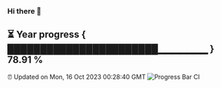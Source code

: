 ### Hi there 👋
⏳ Year progress { ███████████████████████▁▁▁▁▁▁▁ } 78.91 %
---
⏰ Updated on Mon, 16 Oct 2023 00:28:40 GMT
![Progress Bar CI](https://github.com/Moyi321/Moyi321/workflows/Progress%20Bar%20CI/badge.svg)
